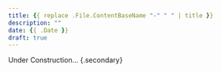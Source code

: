 ```yaml
---
title: {{ replace .File.ContentBaseName "-" " " | title }}
description: ""
date: {{ .Date }}
draft: true
---
```


Under Construction...
{.secondary}
